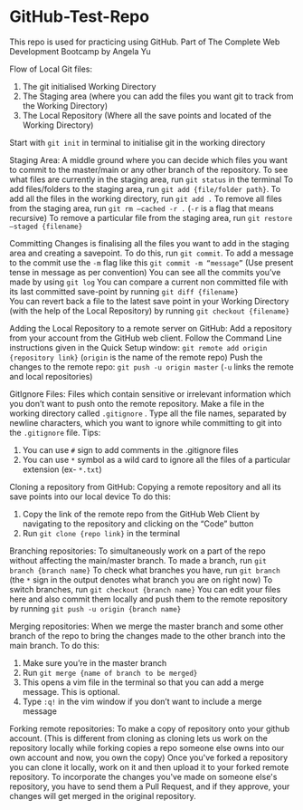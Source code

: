 # GitHub-Test-Repo
This repo is used for practicing using GitHub. Part of The Complete Web Development Bootcamp by Angela Yu


Flow of Local Git files:
1. The git initialised Working Directory
2. The Staging area (where you can add the files you want git to track from the Working Directory)
3. The Local Repository (Where all the save points and located of the Working Directory) 


Start with `git init` in terminal to initialise git in the working directory


Staging Area: A middle ground where you can decide which files you want to commit to the master/main or any other branch of the repository. 
To see what files are currently in the staging area, run `git status` in the terminal
To add files/folders to the staging area, run `git add {file/folder path}`. To add all the files in the working directory, run `git add .`
To remove all files from the staging area, run `git rm —cached -r .` (`-r` is a flag that means recursive)
To remove a particular file from the staging area, run `git restore —staged {filename}`


Committing Changes is finalising all the files you want to add in the staging area and creating a savepoint. To do this, run `git commit`. To add a message to the commit use the `-m` flag like this `git commit -m “message”` (Use present tense in message as per convention)
You can see all the commits you’ve made by using `git log`
You can compare a current non committed file with its last committed save-point by running `git diff {filename}`  
You can revert back a file to the latest save point in your Working Directory (with the help of the Local Repository) by running `git checkout {filename}`   


Adding the Local Repository to a remote server on GitHub:
Add a repository from your account from the GitHub web client.
Follow the Command Line instructions given in the Quick Setup window:
`git remote add origin {repository link}` (`origin` is the name of the remote repo)
Push the changes to the remote repo:
`git push -u origin master` (`-u` links the remote and local repositories)


GitIgnore Files: Files which contain sensitive or irrelevant information which you don’t want to push onto the remote repository.
Make a file in the working directory called `.gitignore` . Type all the file names, separated by newline characters, which you want to ignore while committing to git into the `.gitignore` file.
Tips:
1. You can use `#` sign to add comments in the .gitignore files
2. You can use `*` symbol as a wild card to ignore all the files of a particular extension (ex- `*.txt`)


Cloning a repository from GitHub: Copying a remote repository and all its save points into our local device
To do this:
1. Copy the link of the remote repo from the GitHub Web Client by navigating to the repository and clicking on the “Code” button
2. Run `git clone {repo link}` in the terminal


Branching repositories: To simultaneously work on a part of the repo without affecting the main/master branch. 
To made a branch, run `git branch {branch name}`
To check what branches you have, run `git branch` (the `*` sign in the output denotes what branch you are on right now) 
To switch branches, run `git checkout {branch name}`
You can edit your files here and also commit them locally and push them to the remote repository by running `git push -u origin {branch name}`



Merging repositories: When we merge the master branch and some other branch of the repo to bring the changes made to the other branch into the main branch.
To do this:
1. Make sure you’re in the master branch
2. Run `git merge {name of branch to be merged}`
3. This opens a vim file in the terminal so that you can add a merge message. This is optional.
4. Type `:q!` in the vim window if you don’t want to include a merge message 



Forking remote repositories: To make a copy of repository onto your github account. (This is different from cloning as cloning lets us work on the repository locally while forking copies a repo someone else owns into our own account and now, you own the copy)
Once you've forked a repository you can clone it locally, work on it and then upload it to your forked remote repository.
To incorporate the changes you've made on someone else's repository, you have to send them a Pull Request, and if they approve, your changes will get merged in the original repository.
